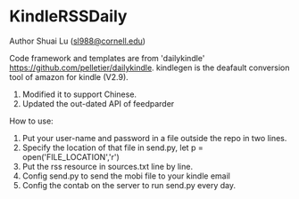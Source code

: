 KindleRSSDaily
===
Author Shuai Lu (sl988@cornell.edu)

Code framework and templates are from 'dailykindle' https://github.com/pelletier/dailykindle.
kindlegen is the deafault conversion tool of amazon for kindle (V2.9).

1. Modified it to support Chinese.
2. Updated the out-dated API of feedparder


How to use:

1. Put your user-name and password in a file outside the repo in two lines.
2. Specify the location of that file in send.py, let p = open('FILE_LOCATION','r')
3. Put the rss resource in sources.txt line by line.
4. Config send.py to send the mobi file to your kindle email
5. Config the contab on the server to run send.py every day.



